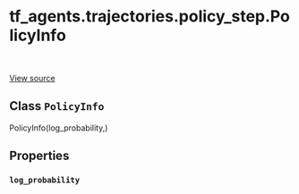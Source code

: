 <div itemscope itemtype="http://developers.google.com/ReferenceObject">
<meta itemprop="name" content="tf_agents.trajectories.policy_step.PolicyInfo" />
<meta itemprop="path" content="Stable" />
<meta itemprop="property" content="log_probability"/>
</div>

# tf_agents.trajectories.policy_step.PolicyInfo

<table class="tfo-notebook-buttons tfo-api" align="left">
</table>

<a target="_blank" href="https://github.com/tensorflow/agents/tree/master/tf_agents/trajectories/policy_step.py">View
source</a>

## Class `PolicyInfo`

PolicyInfo(log_probability,)



<!-- Placeholder for "Used in" -->


## Properties

<h3 id="log_probability"><code>log_probability</code></h3>
